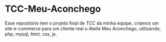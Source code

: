 # TCC-Meu-Aconchego
Esse repositório tem o projeto final de TCC da minha equipe, criamos um site e-commerce para um cliente real o Atelie Meu Aconchego, 
utilizando; php, mysql, html, css, js.
